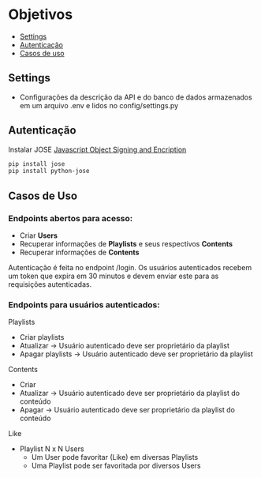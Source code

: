 
# Objetivos
- [Settings](#settings)
- [Autenticação](#autenticação)
- [Casos de uso](#casos-de-uso)

## Settings
- Configurações da descrição da API e do banco de dados armazenados em um arquivo .env e lidos no config/settings.py

## Autenticação

Instalar JOSE [Javascript Object Signing and Encription](#https://jose.readthedocs.io/en/latest/#javascript-object-signing-and-encryption-jose)

```bash
pip install jose
pip install python-jose
```

## Casos de Uso

### Endpoints abertos para acesso:

- Criar **Users**
- Recuperar informações de  **Playlists**  e seus respectivos **Contents**
- Recuperar informações de **Contents**

Autenticação é feita no endpoint /login. Os usuários autenticados recebem um token que expira em 30 minutos e devem enviar este para as requisições autenticadas.

### Endpoints para usuários autenticados:

Playlists

- Criar playlists 
- Atualizar         -> Usuário autenticado deve ser proprietário da playlist
- Apagar playlists  -> Usuário autenticado deve ser proprietário da playlist


Contents
- Criar 
- Atualizar -> Usuário autenticado deve ser proprietário da playlist do conteúdo
- Apagar    -> Usuário autenticado deve ser proprietário da playlist do conteúdo

Like 
- Playlist N x N Users
    - Um User pode favoritar (Like) em diversas Playlists
    - Uma Playlist pode ser favoritada por diversos Users